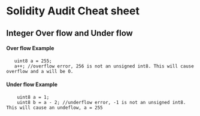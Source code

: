 # Solidity Audit Cheat sheet

## Integer Over flow and Under flow

#### Over flow Example

 ```solidity
 	uint8 a = 255;
 	a++; //overflow error, 256 is not an unsigned int8. This will cause overflow and a will be 0.    
 ```

#### Under flow Example

```solidity
	uint8 a = 1;
	uint8 b = a - 2; //underflow error, -1 is not an unsigned int8. This will cause an undeflow, a = 255
```



